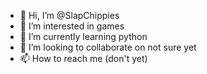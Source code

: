 - 👋 Hi, I’m @SlapChippies
- 👀 I’m interested in games
- 🌱 I’m currently learning python
- 💞️ I’m looking to collaborate on not sure yet
- 📫 How to reach me (don't yet)

<!---
SlapChippies/SlapChippies is a ✨ special ✨ repository because its `README.md` (this file) appears on your GitHub profile.
You can click the Preview link to take a look at your changes.
--->
